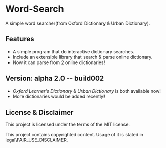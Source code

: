 # Word-Search
A simple word searcher(from Oxford Dictionary & Urban Dictionary).

## Features
- A simple program that do interactive dictionary searches.
- Include an extensible library that search & parse online dictionary.
- Now it can parse from 2 online dictionaries!

## Version: alpha 2.0 -- build002
- *Oxford Learner's Dictionary* & *Urban Dictionary* is both available now!
- More dictionaries would be added recently!

## License & Disclaimer
This project is licensed under the terms of the MIT license.

This project contains copyrighted content. Usage of it is stated in legal\FAIR_USE_DISCLAIMER.
